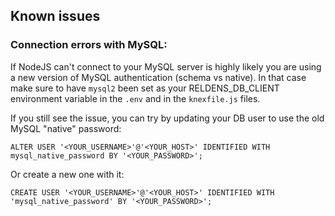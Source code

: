 ## Known issues


### Connection errors with MySQL:

If NodeJS can't connect to your MySQL server is highly likely you are using a new version of MySQL authentication (schema vs native).
In that case make sure to have `mysql2` been set as your RELDENS_DB_CLIENT environment variable in the `.env` and in the `knexfile.js` files.

If you still see the issue, you can try by updating your DB user to use the old MySQL "native" password:
```
ALTER USER '<YOUR_USERNAME>'@'<YOUR_HOST>' IDENTIFIED WITH mysql_native_password BY '<YOUR_PASSWORD>';
```

Or create a new one with it:
```
CREATE USER '<YOUR_USERNAME>'@'<YOUR_HOST>' IDENTIFIED WITH 'mysql_native_password' BY '<YOUR_PASSWORD>';
```
